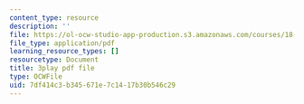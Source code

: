 ```yaml
---
content_type: resource
description: ''
file: https://ol-ocw-studio-app-production.s3.amazonaws.com/courses/18-01sc-single-variable-calculus-fall-2010/7df414c3b345671e7c1417b30b546c29_-MI0b4h3rS0.pdf
file_type: application/pdf
learning_resource_types: []
resourcetype: Document
title: 3play pdf file
type: OCWFile
uid: 7df414c3-b345-671e-7c14-17b30b546c29
---
```

